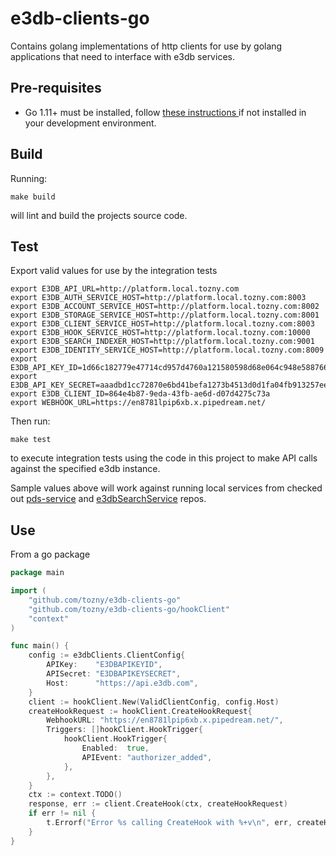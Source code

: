 # e3db-clients-go
Contains golang implementations of http clients for use by golang applications that need to interface with e3db services.

## Pre-requisites
* Go 1.11+ must be installed, follow [these instructions ](https://golang.org/doc/install) if not installed in your development environment.

## Build
Running:
```
make build
```
will lint and build the projects source code.

## Test
Export valid values for use by the integration tests

```
export E3DB_API_URL=http://platform.local.tozny.com
export E3DB_AUTH_SERVICE_HOST=http://platform.local.tozny.com:8003
export E3DB_ACCOUNT_SERVICE_HOST=http://platform.local.tozny.com:8002
export E3DB_STORAGE_SERVICE_HOST=http://platform.local.tozny.com:8001
export E3DB_CLIENT_SERVICE_HOST=http://platform.local.tozny.com:8003
export E3DB_HOOK_SERVICE_HOST=http://platform.local.tozny.com:10000
export E3DB_SEARCH_INDEXER_HOST=http://platform.local.tozny.com:9001
export E3DB_IDENTITY_SERVICE_HOST=http://platform.local.tozny.com:8009
export E3DB_API_KEY_ID=1d66c182779e47714cd957d4760a121580598d68e064c948e5887662c197538b
export E3DB_API_KEY_SECRET=aaadbd1cc72870e6bd41befa1273b4513d0d1fa04fb913257eec6158b6a35d75
export E3DB_CLIENT_ID=864e4b87-9eda-43fb-ae6d-d07d4275c73a
export WEBHOOK_URL=https://en8781lpip6xb.x.pipedream.net/
```
Then run:
```
make test
```
to execute integration tests using the code in this project to make API calls against the specified e3db instance.

Sample values above will work against running local services from checked out [pds-service](https://github.com/tozny/pds-service) and [e3dbSearchService](https://github.com/tozny/e3dbSearchService) repos.

## Use

From a go package

```go
package main

import (
    "github.com/tozny/e3db-clients-go"
    "github.com/tozny/e3db-clients-go/hookClient"
    "context"
)

func main() {
    config := e3dbClients.ClientConfig{
        APIKey:    "E3DBAPIKEYID",
        APISecret: "E3DBAPIKEYSECRET",
        Host:      "https://api.e3db.com",
    }
    client := hookClient.New(ValidClientConfig, config.Host)
    createHookRequest := hookClient.CreateHookRequest{
        WebhookURL: "https://en8781lpip6xb.x.pipedream.net/",
        Triggers: []hookClient.HookTrigger{
            hookClient.HookTrigger{
                Enabled:  true,
                APIEvent: "authorizer_added",
            },
        },
    }
    ctx := context.TODO()
    response, err := client.CreateHook(ctx, createHookRequest)
    if err != nil {
        t.Errorf("Error %s calling CreateHook with %+v\n", err, createHookRequest)
    }
}
```

